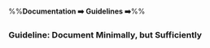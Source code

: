 <link rel="stylesheet" href="{{baseUrl}}/css/textbook.css">

<div class="website-content">

%%**Documentation :arrow_right: Guidelines :arrow_right:**%%

### Guideline: Document Minimally, but Sufficiently

<div id="main">

<include src="./what/embed.md" />
<include src="./how/embed.md" />

</div>
</div>
